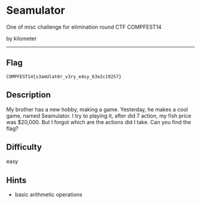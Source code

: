 # Seamulator
One of misc challenge for elimination round CTF COMPFEST14


by kilometer

---

## Flag

```
COMPFEST14{s3amUlat0r_v3ry_e4sy_63e2c19257}
```

## Description
My brother has a new hobby, making a game. Yesterday, he makes a cool game, named Seamulator. I try to playing it, after did 7 action, my fish price was $20,000. But I forgot which are the actions did I take. Can you find the flag?

## Difficulty
easy

## Hints
* basic arithmetic operations

